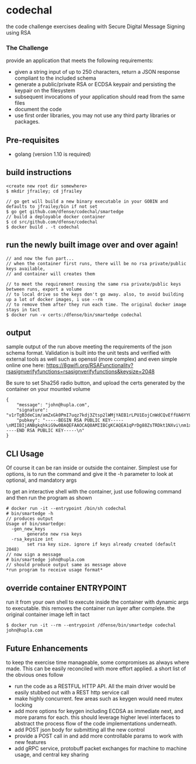 # codechal
the code challenge exercises dealing with Secure Digital Message Signing using RSA

### The Challenge
provide an application that meets the following requirements:
- given a string input of up to 250 characters, return a JSON response compliant to the included schema
- generate a public/private RSA or ECDSA keypair and persisting the keypair on the filesystem
- subsequent invocations of your application should read from the same files
- document the code
- use first order libraries, you may not use any third party libraries or packages.

## Pre-requisites
- golang (version 1.10 is required)

## build instructions
```
<create new root dir somewhere>  
$ mkdir jfrailey; cd jfrailey

// go get will build a new binary executable in your GOBIN and defaults to jfrailey/bin if not set
$ go get github.com/dfense/codechal/smartedge
// build a deployable docker container
$ cd src/github.com/dfense/codechal
$ docker build . -t codechal
```
## run the newly built image over and over again!
```
// and now the fun part...
// when the container first runs, there will be no rsa private/public keys available, 
// and container will creates them

// to meet the requirement reusing the same rsa private/public keys between runs, export a volume
// to local drive so the keys don't go away. also, to avoid building up a lot of docker images, i use --rm 
// to remove them after they run each time. The original docker image stays in tact
$ docker run -v certs:/dfense/bin/smartedge codechal
```
## output
sample output of the run above meeting the requirements of the json schema format. Validation is built into the unit tests and verified with external tools as well such as openssl (more complex) and even simple online one here: 
https://8gwifi.org/RSAFunctionality?rsasignverifyfunctions=rsasignverifyfunctions&keysize=2048

Be sure to set Sha256 radio button, and upload the certs generated by the container on your mounted volume
```
{
    "message": "john@hupla.com",
    "signature": "v1rTgB3deCim/amZxGk0PmI7uqz7kdj3Ztsp2lWMjYAEB1rLPU1EojCnWdCQvEffUA6YYQmxarF23ZYkQJW527hLY6AYWj8AgsMZo25ak3fG6kAplQJBlcGQEWWTdE9bXV4DMGRy4zXSF/zc2L1wrzUR1Im7EEx0r5QJ2EfJx0xuQENrbvnyztJeYTNj+/ZnGphcRooblltw5KIUW4V3Fr4cmjdJ2gepwxhxdJN7qBDEXZXn46zNy2jM91jyD/BhvDd+lI6j/YUDqBYYqi5lMlUH6RPouuPvepYLA4EvXtk4m+9ZFUJW17ffLHeEEvVekLMcfYocXxxv6EtD1kATfA==",
    "pubkey": "-----BEGIN RSA PUBLIC KEY-----\nMIIBIjANBgkqhkiG9w0BAQEFAAOCAQ8AMIIBCgKCAQEA1qPrDg88ZsTRDkt1NXvi\nm1xWXU8h7OFFSDXxGqSm1twaONaS+uaNCBt9EqVs7MIAvyFQLnVvrd3elNcyncjI\nH4LfjI4WoEtuWxYoddsXjcsnPnIOeVMVI7Nx/LQEl9Mpj7iYPWhpkT1FGLpbz3Rk\n4JGHMptDQTkQNxT/+Nk5N1LFMnvtZEyQJlmIeiK5TDFVx6bU0cTtqz1fc3RS3OMA\nkYuWdgjJdWxBp6FPbyhHLK9z+alNQsIT9NrWR67qaIPasb4YT3puY836SQipYa1x\nTLloF8p7GKBb2JEyK6OKJtiGemHx5W7qRSFiRoA/JrDtwPk55BXj08hQ7bOZBEbl\n8wIDAQAB\n-----END RSA PUBLIC KEY-----\n"
}
```
## CLI Usage
Of course it can be ran inside or outside the container. Simplest use for options, is to run the command and give it the -h parameter to look at optional, and mandatory args

to get an interactive shell with the container, just use following command and then run the program as shown
```
# docker run -it --entrypoint /bin/sh codechal
# bin/smartedge -h
// produces output
Usage of bin/smartedge:
  -gen_new_keys
    	generate new rsa keys
  -rsa_keysize int
    	set rsa key size. ignore if keys already created (default 2048)
// now sign a message
# bin/smartedge john@hupla.com
// should produce output same as message above
*run program to receive usage format*
```
## override container ENTRYPOINT 
run it from your own shell to execute inside the container with dynamic args to executable.
this removes the container run layer after complete. the original container image left in tact
```
$ docker run -it --rm --entrypoint /dfense/bin/smartedge codechal john@hupla.com
```

## Future Enhancements
to keep the exercise time manageable, some compromises as always where made. This can be easily reconciled with more effort applied. a short list of the obvious ones follow
- run the code as a RESTFUL HTTP API. All the main driver would be easily stubbed out with a REST http service call
- make highly concurrent. few areas such as keygen would need mutex locking
- add more options for keygen including ECDSA as immediate next, and more params for each. this should leverage higher level interfaces to abstract the process flow of the code implementations underneath.
- add POST json body for submitting all the new control 
- provide a POST call in and add more controllable params to work with new features
- add gRPC service, protobuff packet exchanges for machine to machine usage, and central key sharing
